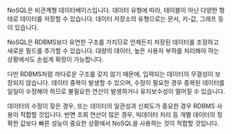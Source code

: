 NoSQL은 비관계형 데이터베이스입니다. 데이터 유형에 따라, 테이블이 아닌 다양한 형태로 데이터를 저장할 수 있습니다. 데이터 저장소의 유형으로는 문서, 키-값, 그래프 등이 있습니다.

NoSQL은 RDBMS보다 유연한 구조를 가지므로 언제든지 저장된 데이터를 조정하고 새로운 필드를 추가할 수 있습니다. 대량의 데이터, 높은 사용자 부하를 처리해야 하는 상황에서도 손쉽게 확장이 가능합니다.

다만 RDBMS처럼 까다로운 구조를 갖지 않기 때문에, 입력되는 데이터의 무결성이 보장되지 않습니다. 데이터 중복이 발생할 수 있으며, 수정이 필요한 경우 중복된 데이터를 일일이 수정해야 하므로 불필요한 연산이 발생하거나 유지보수성이 떨어질 수 있습니다.

데이터의 수정이 잦은 경우, 또는 데이터의 일관성과 신뢰도가 중요한 경우 RDBMS 사용이 적합할 것입니다. 반면 조회 연산이 많은 경우, 빅데이터 처리 등 개별 데이터의 정확한 값보다 빠른 성능이 중요한 상황에서 NoSQL을 사용하는 것이 적합할 것입니다.